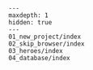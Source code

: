```{include} ../README.md

```

```{toctree}
---
maxdepth: 1
hidden: true
---
01_new_project/index
02_skip_browser/index
03_heroes/index
04_database/index
```
